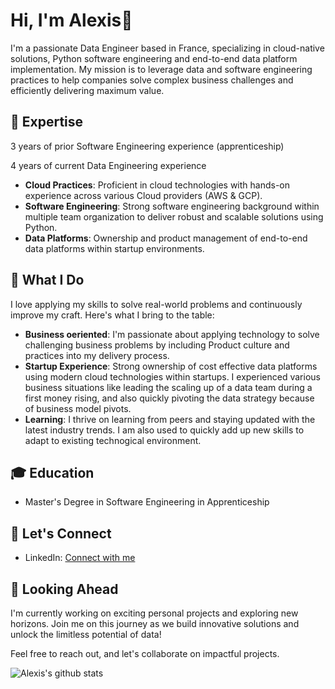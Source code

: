 # Hi, I'm Alexis👋

I'm a passionate Data Engineer based in France, specializing in cloud-native solutions, Python software engineering and end-to-end data platform implementation. My mission is to leverage data and software engineering practices to help companies solve complex business challenges and efficiently delivering maximum value.

## 🔧 Expertise
3 years of prior Software Engineering experience (apprenticeship)

4 years of current Data Engineering experience

- **Cloud Practices**: Proficient in cloud technologies with hands-on experience across various Cloud providers (AWS & GCP).
- **Software Engineering**: Strong software engineering background within multiple team organization to deliver robust and scalable solutions using Python.
- **Data Platforms**: Ownership and product management of end-to-end data platforms within startup environments.

## 🚀 What I Do

I love applying my skills to solve real-world problems and continuously improve my craft. Here's what I bring to the table:

- **Business oeriented**: I'm passionate about applying technology to solve challenging business problems by including Product culture and practices into my delivery process.
- **Startup Experience**: Strong ownership of cost effective data platforms using modern cloud technologies within startups. I experienced various business situations like leading the scaling up of a data team during a first money rising, and also quickly pivoting the data strategy because of business model pivots. 
- **Learning**: I thrive on learning from peers and staying updated with the latest industry trends. I am also used to quickly add up new skills to adapt to existing technogical environment.

## 🎓 Education

- Master's Degree in Software Engineering in Apprenticeship

## 🔗 Let's Connect

- LinkedIn: [Connect with me](https://www.linkedin.com/in/alexismanuel/)

## 🌟 Looking Ahead

I'm currently working on exciting personal projects and exploring new horizons. Join me on this journey as we build innovative solutions and unlock the limitless potential of data!

Feel free to reach out, and let's collaborate on impactful projects.

<img align="left" alt="Alexis's github stats" src="https://github-readme-stats.vercel.app/api?username=alexismanuel&show_icons=true&hide_border=true&count_private=true">
<!--<img align="left" alt="Alexis's github stats" src="https://github-readme-stats.vercel.app/api/top-langs/?username=alexismanuel&hide_border=true">
